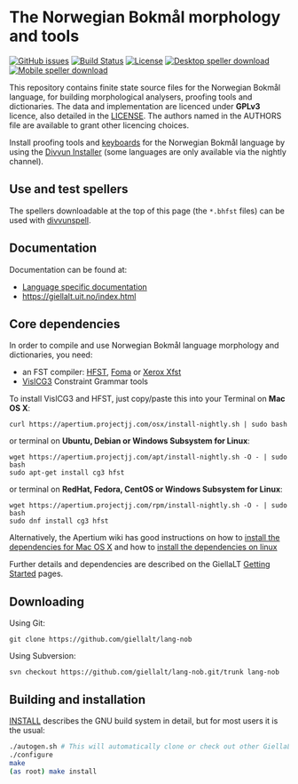 The Norwegian Bokmål morphology and tools
==========================================

[![GitHub issues](https://img.shields.io/github/issues-raw/giellalt/lang-nob)](https://github.com/giellalt/lang-nob/issues)
[![Build Status](https://divvun-tc.thetc.se/api/github/v1/repository/giellalt/lang-nob/main/badge.svg)](https://github.com/giellalt/lang-nob/actions)
[![License](https://img.shields.io/github/license/giellalt/lang-nob)](https://github.com/giellalt/lang-nob/blob/main/LICENSE)
[![Desktop speller download](https://img.shields.io/badge/download%40latest-desktop--bhfst-brightgreen)](https://pahkat.uit.no/main/download/speller-nob?platform=desktop&channel=nightly)
[![Mobile speller download](https://img.shields.io/badge/download%40latest-mobile--bhfst-brightgreen)](https://pahkat.uit.no/main/download/speller-nob?platform=mbile&channel=nightly)

This repository contains finite state source files for the Norwegian Bokmål language,
for building morphological analysers, proofing tools
and dictionaries. The data and implementation are licenced under __GPLv3__
licence, also detailed in the
[LICENSE](https://github.com/giellalt/lang-nob/blob/main/LICENSE). The
authors named in the AUTHORS file are available to grant other licencing
choices.

Install proofing tools and [keyboards](https://github.com/giellalt/keyboard-nob)
for the Norwegian Bokmål language by using the [Divvun Installer](http://divvun.no)
(some languages are only available via the nightly channel).

Use and test spellers
---------------------

The spellers downloadable at the top of this page (the `*.bhfst` files) can be
used with [divvunspell](https://github.com/divvun/divvunspell).

Documentation
-------------

Documentation can be found at:

- [Language specific documentation](https://giellalt.github.io/lang-nob/)
-   <https://giellalt.uit.no/index.html>

Core dependencies
-----------------

In order to compile and use Norwegian Bokmål language morphology and
dictionaries, you need:

- an FST compiler: [HFST](https://github.com/hfst/hfst), [Foma](https://github.com/mhulden/foma) or [Xerox Xfst](https://web.stanford.edu/~laurik/fsmbook/home.html)
- [VislCG3](https://visl.sdu.dk/svn/visl/tools/vislcg3/trunk) Constraint Grammar tools

To install VislCG3 and HFST, just copy/paste this into your Terminal on **Mac OS X**:

```
curl https://apertium.projectjj.com/osx/install-nightly.sh | sudo bash
```

or terminal on **Ubuntu, Debian or Windows Subsystem for Linux**:

```
wget https://apertium.projectjj.com/apt/install-nightly.sh -O - | sudo bash
sudo apt-get install cg3 hfst
```

or terminal on **RedHat, Fedora, CentOS or Windows Subsystem for Linux**:

```
wget https://apertium.projectjj.com/rpm/install-nightly.sh -O - | sudo bash
sudo dnf install cg3 hfst
```

Alternatively, the Apertium wiki has good instructions on how to [install the dependencies for Mac
OS X](https://wiki.apertium.org/wiki/Apertium_on_Mac_OS_X) and how to [install
the dependencies on
linux](https://wiki.apertium.org/wiki/Installation_of_grammar_libraries)

Further details and dependencies are described on the GiellaLT [Getting Started](https://giellalt.uit.no/infra/GettingStarted.html) pages.

Downloading
-----------

Using Git:
```
git clone https://github.com/giellalt/lang-nob
```

Using Subversion:
```
svn checkout https://github.com/giellalt/lang-nob.git/trunk lang-nob
```

Building and installation
-------------------------

[INSTALL](https://github.com/giellalt/lang-nob/blob/main/INSTALL)
describes the GNU build system in detail, but for most users it is the usual:

```sh
./autogen.sh # This will automatically clone or check out other GiellaLT dependencies
./configure
make
(as root) make install
```
